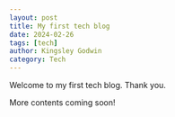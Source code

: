 ```yaml
---
layout: post
title: My first tech blog
date: 2024-02-26
tags: [tech]
author: Kingsley Godwin
category: Tech
---
```


Welcome to my first tech blog. Thank you.

More contents coming soon!
